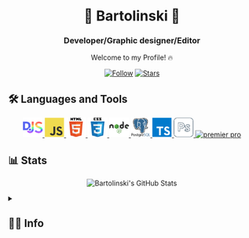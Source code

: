 <h1 align="center">💙 Bartolinski 💙</h1>
<h3 align="center">Developer/Graphic designer/Editor</h3>

<p align="center">Welcome to my Profile! 🔥</p>

<p align="center">
  <a href="https://github.com/Bartolinski4"><img src="https://img.shields.io/badge/Follow-0-blue?style=for-the-badge&logo=github&logoColor=white" alt="Follow"/></a>
  <a href="https://github.com/Bartolinski4?tab=stars"><img src="https://img.shields.io/badge/Stars-0-brightgreen?style=for-the-badge&logo=github&logoColor=white" alt="Stars"/></a>
</p>

## 🛠 Languages and Tools
<p align="center">
  <a href="[https://discord.js.org/](https://raw.githubusercontent.com/devicons/devicon/master/icons/discordjs/discordjs-original.svg" title="Discord.js" target="_blank"> <img src="https://raw.githubusercontent.com/devicons/devicon/master/icons/discordjs/discordjs-original.svg" alt="discord.js" width="40" height="40"/> </a>
  <a href="[https://developer.mozilla.org/en-US/docs/Web/JavaScript](https://raw.githubusercontent.com/devicons/devicon/master/icons/javascript/javascript-original.svg)" target="_blank"> <img src="https://raw.githubusercontent.com/devicons/devicon/master/icons/javascript/javascript-original.svg" alt="javascript" width="40" height="40"/> </a>
  <a href="[https://www.w3.org/html/](https://raw.githubusercontent.com/devicons/devicon/master/icons/html5/html5-original-wordmark.svg)" target="_blank"> <img src="https://raw.githubusercontent.com/devicons/devicon/master/icons/html5/html5-original-wordmark.svg" alt="html" width="40" height="40"/> </a>
  <a href="[https://www.w3schools.com/css/](https://raw.githubusercontent.com/devicons/devicon/master/icons/css3/css3-original-wordmark.svg)" target="_blank"> <img src="https://raw.githubusercontent.com/devicons/devicon/master/icons/css3/css3-original-wordmark.svg" alt="css" width="40" height="40"/> </a>
  <a href="[https://nodejs.org](https://raw.githubusercontent.com/devicons/devicon/master/icons/nodejs/nodejs-original-wordmark.svg)" target="_blank"> <img src="https://raw.githubusercontent.com/devicons/devicon/master/icons/nodejs/nodejs-original-wordmark.svg" alt="node" width="40" height="40"/> </a>
  <a href="[https://www.postgresql.org/](https://raw.githubusercontent.com/devicons/devicon/master/icons/postgresql/postgresql-original-wordmark.svg)" target="_blank"> <img src="https://raw.githubusercontent.com/devicons/devicon/master/icons/postgresql/postgresql-original-wordmark.svg" alt="postgresql" width="40" height="40"/> </a>
  <a href="[https://www.typescriptlang.org/](https://raw.githubusercontent.com/devicons/devicon/master/icons/typescript/typescript-original.svg)" target="_blank"> <img src="https://raw.githubusercontent.com/devicons/devicon/master/icons/typescript/typescript-original.svg" alt="typescript" width="40" height="40"/> </a>
  <a href="[https://www.adobe.com/products/photoshop.html](https://raw.githubusercontent.com/devicons/devicon/master/icons/photoshop/photoshop-line.svg)" target="_blank"> <img src="https://raw.githubusercontent.com/devicons/devicon/master/icons/photoshop/photoshop-line.svg" alt="photoshop" width="40" height="40"/> </a>
  <a href="[https://www.adobe.com/products/premiere.html](https://upload.wikimedia.org/wikipedia/commons/thumb/f/f2/Adobe_Premiere_Pro_Logo.svg/1024px-Adobe_Premiere_Pro_Logo.svg.png)" target="_blank"> <img src="https://upload.wikimedia.org/wikipedia/commons/thumb/f/f2/Adobe_Premiere_Pro_Logo.svg/1024px-Adobe_Premiere_Pro_Logo.svg.png" alt="premier pro" width="40" height="40"/> </a>
</p>

## 📊 Stats

<p align="center">
  <img src="https://github-readme-stats.vercel.app/api?username=Bartolinski4&show_icons=true&theme=radical" alt="Bartolinski's GitHub Stats" />
</p>

<details>
  <summary><h2>👨‍💻 Info</h2></summary>
  <p align="center">I am the owner of a bot discord, <a href="https://discord.gg/FzgZGWuxp4">RifeBOT</a>! 🤖</p>
</details>
